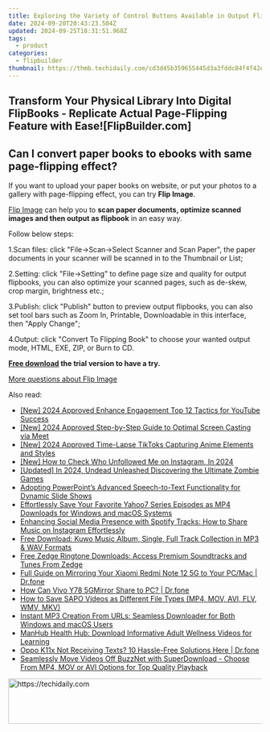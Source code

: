 ```yaml
---
title: Exploring the Variety of Control Buttons Available in Output Flipbooks with FlipBuilder
date: 2024-09-20T20:43:23.504Z
updated: 2024-09-25T18:31:51.968Z
tags:
  - product
categories:
  - flipbuilder
thumbnail: https://thmb.techidaily.com/cd3d45b359655445d3a3fddc84f4f42edd47a1ec876e69fbcc20cbbbf17a86ba.png
---
```


## Transform Your Physical Library Into Digital FlipBooks - Replicate Actual Page-Flipping Feature with Ease![FlipBuilder.com]

## Can I convert paper books to ebooks with same page-flipping effect?

If you want to upload your paper books on website, or put your photos to a gallery with page-flipping effect, you can try **Flip Image**. 

[Flip Image](https://tools.techidaily.com/flipbuilder/products/) can help you to **scan paper documents, optimize scanned images and then output as flipbook** in an easy way.

Follow below steps:

1.Scan files: click "File->Scan->Select Scanner and Scan Paper", the paper documents in your scanner will be scanned in to the Thumbnail or List;

2.Setting: click "File->Setting" to define page size and quality for output flipbooks, you can also optimize your scanned pages, such as de-skew, crop margin, brightness etc.;

3.Publish: click "Publish" button to preview output flipbooks, you can also set tool bars such as Zoom In, Printable, Downloadable in this interface, then "Apply Change";

4.Output: click "Convert To Flipping Book" to choose your wanted output mode, HTML, EXE, ZIP, or Burn to CD.

**[Free download](https://tools.techidaily.com/flipbuilder/products/) the trial version to have a try.** 

[More questions about Flip Image](https://tools.techidaily.com/flipbuilder/products/)

<ins class="adsbygoogle"
     style="display:block"
     data-ad-format="autorelaxed"
     data-ad-client="ca-pub-7571918770474297"
     data-ad-slot="1223367746"></ins>

<ins class="adsbygoogle"
     style="display:block"
     data-ad-client="ca-pub-7571918770474297"
     data-ad-slot="8358498916"
     data-ad-format="auto"
     data-full-width-responsive="true"></ins>

<span class="atpl-alsoreadstyle">Also read:</span>
<div><ul>
<li><a href="https://facebook-video-share.techidaily.com/new-2024-approved-enhance-engagement-top-12-tactics-for-youtube-success/"><u>[New] 2024 Approved Enhance Engagement Top 12 Tactics for YouTube Success</u></a></li>
<li><a href="https://screen-activity-recording.techidaily.com/new-2024-approved-step-by-step-guide-to-optimal-screen-casting-via-meet/"><u>[New] 2024 Approved Step-by-Step Guide to Optimal Screen Casting via Meet</u></a></li>
<li><a href="https://tiktok-videos.techidaily.com/new-2024-approved-time-lapse-tiktoks-capturing-anime-elements-and-styles/"><u>[New] 2024 Approved Time-Lapse TikToks Capturing Anime Elements and Styles</u></a></li>
<li><a href="https://instagram-video-recordings.techidaily.com/new-how-to-check-who-unfollowed-me-on-instagram-in-2024/"><u>[New] How to Check Who Unfollowed Me on Instagram, In 2024</u></a></li>
<li><a href="https://digital-screen-recording.techidaily.com/updated-in-2024-undead-unleashed-discovering-the-ultimate-zombie-games/"><u>[Updated] In 2024, Undead Unleashed Discovering the Ultimate Zombie Games</u></a></li>
<li><a href="https://fox-glue.techidaily.com/adopting-powerpoints-advanced-speech-to-text-functionality-for-dynamic-slide-shows/"><u>Adopting PowerPoint’s Advanced Speech-to-Text Functionality for Dynamic Slide Shows</u></a></li>
<li><a href="https://fox-zaraz.techidaily.com/effortlessly-save-your-favorite-yahoo7-series-episodes-as-mp4-downloads-for-windows-and-macos-systems/"><u>Effortlessly Save Your Favorite Yahoo7 Series Episodes as MP4 Downloads for Windows and macOS Systems</u></a></li>
<li><a href="https://fox-zaraz.techidaily.com/enhancing-social-media-presence-with-spotify-tracks-how-to-share-music-on-instagram-effortlessly/"><u>Enhancing Social Media Presence with Spotify Tracks: How to Share Music on Instagram Effortlessly</u></a></li>
<li><a href="https://fox-zaraz.techidaily.com/free-download-kuwo-music-album-single-full-track-collection-in-mp3-and-wav-formats/"><u>Free Download: Kuwo Music Album, Single, Full Track Collection in MP3 & WAV Formats</u></a></li>
<li><a href="https://fox-zaraz.techidaily.com/free-zedge-ringtone-downloads-access-premium-soundtracks-and-tunes-from-zedge/"><u>Free Zedge Ringtone Downloads: Access Premium Soundtracks and Tunes From Zedge</u></a></li>
<li><a href="https://screen-mirror.techidaily.com/full-guide-on-mirroring-your-xiaomi-redmi-note-12-5g-to-your-pcmac-drfone-by-drfone-android/"><u>Full Guide on Mirroring Your Xiaomi Redmi Note 12 5G to Your PC/Mac | Dr.fone</u></a></li>
<li><a href="https://screen-mirror.techidaily.com/how-can-vivo-y78-5gmirror-share-to-pc-drfone-by-drfone-android/"><u>How Can Vivo Y78 5GMirror Share to PC? | Dr.fone</u></a></li>
<li><a href="https://fox-zaraz.techidaily.com/how-to-save-sapo-videos-as-different-file-types-mp4-mov-avi-flv-wmv-mkv/"><u>How to Save SAPO Videos as Different File Types (MP4, MOV, AVI, FLV, WMV, MKV)</u></a></li>
<li><a href="https://fox-zaraz.techidaily.com/instant-mp3-creation-from-urls-seamless-downloader-for-both-windows-and-macos-users/"><u>Instant MP3 Creation From URLs: Seamless Downloader for Both Windows and macOS Users</u></a></li>
<li><a href="https://fox-zaraz.techidaily.com/manhub-health-hub-download-informative-adult-wellness-videos-for-learning/"><u>ManHub Health Hub: Download Informative Adult Wellness Videos for Learning</u></a></li>
<li><a href="https://fix-guide.techidaily.com/oppo-k11x-not-receiving-texts-10-hassle-free-solutions-here-drfone-by-drfone-fix-android-problems-fix-android-problems/"><u>Oppo K11x Not Receiving Texts? 10 Hassle-Free Solutions Here | Dr.fone</u></a></li>
<li><a href="https://fox-zaraz.techidaily.com/seamlessly-move-videos-off-buzznet-with-superdownload-choose-from-mp4-mov-or-avi-options-for-top-quality-playback/"><u>Seamlessly Move Videos Off BuzzNet with SuperDownload - Choose From MP4, MOV or AVI Options for Top Quality Playback</u></a></li>
</ul></div>

<!-- affiliate ads begin -->
<a href="https://ephamedtechinc.pxf.io/c/5597632/2137201/26400" target="_top" id="2137201">
  <img src="//a.impactradius-go.com/display-ad/26400-2137201" border="0" alt="https://techidaily.com" width="728" height="90"/>
</a>
<img height="0" width="0" src="https://ephamedtechinc.pxf.io/i/5597632/2137201/26400" style="position:absolute;visibility:hidden;" border="0" />
<!-- affiliate ads end -->


